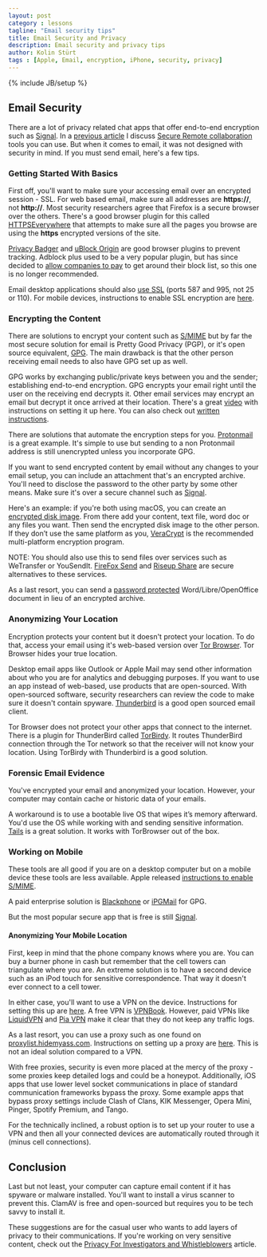 ```yaml
---
layout: post
category : lessons
tagline: "Email security tips"
title: Email Security and Privacy
description: Email security and privacy tips
author: Kolin Stürt
tags : [Apple, Email, encryption, iPhone, security, privacy]
---
```

{% include JB/setup %}

## Email Security

There are a lot of privacy related chat apps that offer end-to-end encryption such as [Signal](https://signal.org/). In a [previous article](https://kolinsturt.github.io/lessons/2020/02/01/remote_collaboration) I discuss [Secure Remote collaboration](https://kolinsturt.github.io/lessons/2020/02/01/remote_collaboration) tools you can use. But when it comes to email, it was not designed with security in mind. If you must send email, here's a few tips.

### Getting Started With Basics

First off, you'll want to make sure your accessing email over an encrypted session - SSL. For web based email, make sure all addresses are **https://**, not **http://**. Most security researchers agree that Firefox is a secure browser over the others. There's a good browser plugin for this called [HTTPSEverywhere](https://www.eff.org/Https-everywhere) that attempts to make sure all the pages you browse are using the **https** encrypted versions of the site.

[Privacy Badger](https://privacybadger.org/) and [uBlock Origin](https://github.com/gorhill/uBlock) are good browser plugins to prevent tracking. Adblock plus used to be a very popular plugin, but has since decided to [allow companies to pay](https://www.businessinsider.com/google-microsoft-amazon-taboola-pay-adblock-plus-to-stop-blocking-their-ads-2015-2) to get around their block list, so this one is no longer recommended.

Email desktop applications should also [use SSL](https://riseup.net/en/security/network-security/secure-connections) (ports 587 and 995, not 25 or 110). For mobile devices, instructions to enable SSL encryption are [here](https://support.godaddy.com/help/article/4888/enabling-email-with-ssl-on-your-iphone).

### Encrypting the Content

There are solutions to encrypt your content such as [S/MIME](https://support.microsoft.com/en-us/office/encrypt-messages-by-using-s-mime-in-outlook-on-the-web-878c79fc-7088-4b39-966f-14512658f480) but by far the most secure solution for email is Pretty Good Privacy (PGP), or it's open source equivalent, [GPG](https://gpgtools.org/). The main drawback is that the other person receiving email needs to also have GPG set up as well.

GPG works by exchanging public/private keys between you and the sender; establishing end-to-end encryption. GPG encrypts your email right until the user on the receiving end decrypts it. Other email services may encrypt an email but decrypt it once arrived at their location. There's a great [video](https://www.youtube.com/watch?v=LkRbAFxOu6o) with instructions on setting it up here. You can also check out [written instructions](https://riseup.net/en/security/message-security/openpgp).

There are solutions that automate the encryption steps for you. [Protonmail](https://protonmail.com/) is a great example. It's simple to use but sending to a non Protonmail address is still unencrypted unless you incorporate GPG.

If you want to send encrypted content by email without any changes to your email setup, you can include an attachment that's an encrypted archive. You'll need to disclose the password to the other party by some other means. Make sure it's over a secure channel such as [Signal](https://signal.org/).

Here's an example: if you're both using macOS, you can create an [encrypted disk image](https://support.apple.com/en-ca/guide/disk-utility/dskutl11888/mac). From there add your content, text file, word doc or any files you want. Then send the encrypted disk image to the other person. If they don’t use the same platform as you, [VeraCrypt](https://www.veracrypt.fr/en/Home.html) is the recommended multi-platform encryption program.

NOTE: You should also use this to send files over services such as WeTransfer or YouSendIt. [FireFox Send](https://send.firefox.com/) and [Riseup Share](https://share.riseup.net) are secure alternatives to these services.

As a last resort, you can send a [password protected](https://www.liberiangeek.net/2013/07/password-protect-your-documents-when-using-libreoffice/) Word/Libre/OpenOffice document in lieu of an encrypted archive.

### Anonymizing Your Location

Encryption protects your content but it doesn't protect your location. To do that, access your email using it's web-based version over [Tor Browser](https://www.torproject.org/projects/torbrowser.html). Tor Browser hides your true location.

Desktop email apps like Outlook or Apple Mail may send other information about who you are for analytics and debugging purposes. If you want to use an app instead of web-based, use products that are open-sourced. With open-sourced software, security researchers can review the code to make sure it doesn't contain spyware. [Thunderbird](https://www.mozilla.org/en-US/thunderbird/) is a good open sourced email client.

Tor Browser does not protect your other apps that connect to the internet. There is a plugin for ThunderBird called [TorBirdy](https://addons.mozilla.org/En-us/thunderbird/addon/torbirdy/). It routes ThunderBird connection through the Tor network so that the receiver will not know your location. Using TorBirdy with Thunderbird is a good solution. 

### Forensic Email Evidence 

You've encrypted your email and anonymized your location. However, your computer may contain cache or historic data of your emails. 

A workaround is to use a bootable live OS that wipes it’s memory afterward. You'd use the OS while working with and sending sensitive information. [Tails](https://tails.boum.org/) is a great solution. It works with TorBrowser out of the box. 

### Working on Mobile 

These tools are all good if you are on a desktop computer but on a mobile device these tools are less available. Apple released [instructions to enable S/MIME](https://support.apple.com/en-ca/HT202345).

A paid enterprise solution is [Blackphone](https://www.silentcircle.com/products-and-solutions/blackphone2/) or [iPGMail](https://apps.apple.com/us/app/ipgmail/id430780873) for GPG. 

But the most popular secure app that is free is still [Signal](https://signal.org/).

#### Anonymizing Your Mobile Location

First, keep in mind that the phone company knows where you are. You can buy a burner phone in cash but remember that the cell towers can triangulate where you are. An extreme solution is to have a second device such as an iPod touch for sensitive correspondence. That way it doesn't ever connect to a cell tower.

In either case, you'll want to use a VPN on the device. Instructions for setting this up are [here](https://www.vpnbook.com/howto/setup-openvpn-on-ipad). A free VPN is [VPNBook](https://www.vpnbook.com/). However, paid VPNs like [LiquidVPN](https://www.liquidvpn.com/) and [Pia VPN](https://www.privateinternetaccess.com/) make it clear that they do not keep any traffic logs.

As a last resort, you can use a proxy such as one found on [proxylist.hidemyass.com](http://proxylist.hidemyass.com). Instructions on setting up a proxy are [here](http://www.amsys.co.uk/2012/blog/how-to-setup-proxy-servers-in-ios/). This is not an ideal solution compared to a VPN. 

With free proxies, security is even more placed at the mercy of the proxy - some proxies keep detailed logs and could be a honeypot. Additionally, iOS apps that use lower level socket communications in place of standard communication frameworks bypass the proxy. Some example apps that bypass proxy settings include Clash of Clans, KIK Messenger, Opera Mini, Pinger, Spotify Premium, and Tango.

For the technically inclined, a robust option is to set up your router to use a VPN and then all your connected devices are automatically routed through it (minus cell connections).

## Conclusion

Last but not least, your computer can capture email content if it has spyware or malware installed. You'll want to install a virus scanner to prevent this. ClamAV is free and open-sourced but requires you to be tech savvy to install it.

These suggestions are for the casual user who wants to add layers of privacy to their communications. If you're working on very sensitive content, check out the [Privacy For Investigators and Whistleblowers](https://kolinsturt.github.io/lessons/2018/06/01/privacy_activists_investigators) article.
